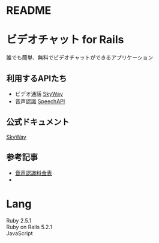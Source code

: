 # README

# ビデオチャット for Rails

誰でも簡単、無料でビデオチャットができるアプリケーション

## 利用するAPIたち
- ビデオ通話 [SkyWay](https://webrtc.ecl.ntt.com)
- 音声認識 [SpeechAPI](https://cloud.google.com/speech-to-text/docs/?authuser=2&hl=ja)

## 公式ドキュメント
[SkyWay](https://webrtc.ecl.ntt.com/js-tutorial.html)


## 参考記事
- [音声認識料金表](https://qiita.com/trickre/items/f07bc5fcb020757b2b13)
-

# Lang
Ruby 2.5.1  
Ruby on Rails 5.2.1  
JavaScript

